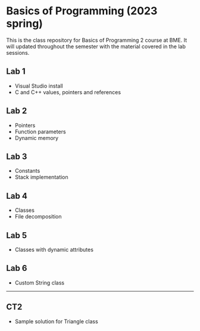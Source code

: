 # Basics of Programming (2023 spring)
This is the class repository for Basics of Programming 2 course at BME. It will updated throughout the semester with the material covered in the lab sessions.

## Lab 1
- Visual Studio install
- C and C++ values, pointers and references

## Lab 2
- Pointers
- Function parameters
- Dynamic memory

## Lab 3
- Constants
- Stack implementation

## Lab 4
- Classes
- File decomposition

## Lab 5
- Classes with dynamic attributes

## Lab 6
- Custom String class

---

## CT2
- Sample solution for Triangle class
